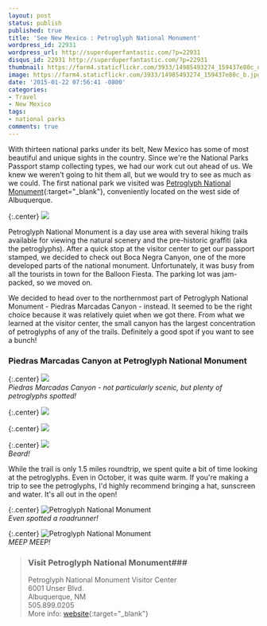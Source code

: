 ```yaml
---
layout: post
status: publish
published: true
title: 'See New Mexico : Petroglyph National Monument'
wordpress_id: 22931
wordpress_url: http://superduperfantastic.com/?p=22931
disqus_id: 22931 http://superduperfantastic.com/?p=22931
thumbnail: https://farm4.staticflickr.com/3933/14985493274_159437e80c_q.jpg
image: https://farm4.staticflickr.com/3933/14985493274_159437e80c_b.jpg
date: '2015-01-22 07:56:41 -0800'
categories:
- Travel
- New Mexico
tags:
- national parks
comments: true
---
```

With thirteen national parks under its belt, New Mexico has some of most beautiful and unique sights in the country. Since we're the National Parks Passport stamp collecting types, we had our work cut out ahead of us. We knew we weren't going to hit them all, but we would try to see as much as we could. The first national park we visited was [Petroglyph National Monument](http://www.nps.gov/petr/index.htm "Petroglyph National Monument"){:target="_blank"}, conveniently located on the west side of Albuquerque.

{:.center}
![](https://farm6.staticflickr.com/5601/15420637180_d62304f517_b.jpg)

Petroglyph National Monument is a day use area with several hiking trails available for viewing the natural scenery and the pre-historic graffiti (aka the petroglyphs). After a quick stop at the visitor center to get our passport stamped, we decided to check out Boca Negra Canyon, one of the more developed parts of the national monument. Unfortunately, it was busy from all the tourists in town for the Balloon Fiesta. The parking lot was jam-packed, so we moved on.

We decided to head over to the northernmost part of Petroglyph National Monument - Piedras Marcadas Canyon - instead. It seemed to be the right choice because it was relatively quiet when we got there. From what we learned at the visitor center, the small canyon has the largest concentration of petroglyphs of any of the trails. Definitely a good spot if you want to see a bunch!

### Piedras Marcadas Canyon at Petroglyph National Monument ###

{:.center}
![](https://farm4.staticflickr.com/3933/14985493274_159437e80c_b.jpg)  
_Piedras Marcadas Canyon - not particularly scenic, but plenty of petroglyphs spotted!_

{:.center}
![](https://farm6.staticflickr.com/5609/15420142578_55ac52c6f4_b.jpg)

{:.center}
![](https://farm4.staticflickr.com/3944/14986112413_a5db12a8d1_b.jpg)

{:.center}
![](https://farm4.staticflickr.com/3950/14986095013_9ef6ea2182_b.jpg)  
_Beard!_

While the trail is only 1.5 miles roundtrip, we spent quite a bit of time looking at the petroglyphs. Even in October, it was quite warm. If you're making a trip to see the petroglyphs, I'd highly recommend bringing a hat, sunscreen and water. It's all out in the open!

{:.center}
![Petroglyph National Monument](https://farm6.staticflickr.com/5601/15606233165_58389409ba_b.jpg)  
_Even spotted a roadrunner!_

{:.center}
![Petroglyph National Monument](https://farm4.staticflickr.com/3956/15420133658_f84bd7d31e_b.jpg)  
_MEEP MEEP!_

>### Visit Petroglyph National Monument###
>
>Petroglyph National Monument Visitor Center  
>6001 Unser Blvd.  
>Albuquerque, NM  
>505.899.0205  
>More info: [website](http://www.nps.gov/petr/index.htm "Petroglyph National Monument"){:target="_blank"}

